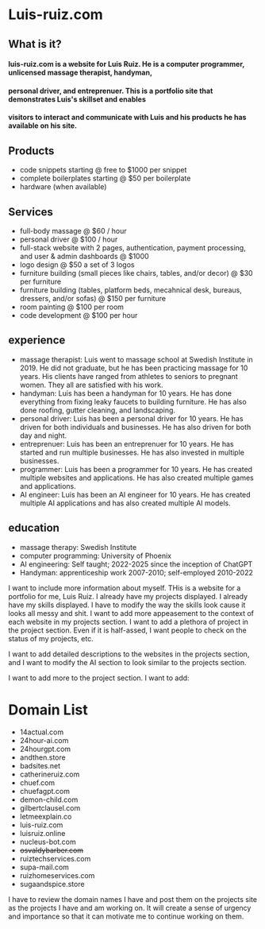 # Luis-ruiz.com
## What is it?
#### luis-ruiz.com is a website for Luis Ruiz. He is a computer programmer, unlicensed massage therapist, handyman, 
#### personal driver, and entreprenuer. This is a portfolio site that demonstrates Luis's skillset and enables 
#### visitors to interact and communicate with Luis and his products he has available on his site. 

## Products
- code snippets starting @ free to $1000 per snippet
- complete boilerplates starting @ $50 per boilerplate
- hardware (when available)


## Services
- full-body massage @ $60 / hour
- personal driver @ $100 / hour
- full-stack website with 2 pages, authentication, payment processing, and user & admin dashboards @ $1000 
- logo design @ $50 a set of 3 logos
- furniture building (small pieces like chairs, tables, and/or decor) @ $30 per furniture 
- furniture building (tables, platform beds, mecahnical desk, bureaus, dressers, and/or sofas) @ $150 per furniture
- room painting @ $100 per room
- code development @ $100 per hour


## experience
- massage therapist: Luis went to massage school at Swedish Institute in 2019. He did not graduate, but he has been practicing massage for 10 years. His clients have ranged from athletes to seniors to pregnant women. They all are satisfied with his work.
- handyman: Luis has been a handyman for 10 years. He has done everything from fixing leaky faucets to building furniture. He has also done roofing, gutter cleaning, and landscaping.
- personal driver: Luis has been a personal driver for 10 years. He has driven for both individuals and businesses. He has also driven for both day and night.
- entreprenuer: Luis has been an entreprenuer for 10 years. He has started and run multiple businesses. He has also invested in multiple businesses.
- programmer: Luis has been a programmer for 10 years. He has created multiple websites and applications. He has also created multiple games and applications.
- AI engineer: Luis has been an AI engineer for 10 years. He has created multiple AI applications and has also created multiple AI models.

## education
- massage therapy: Swedish Institute
- computer programming: University of Phoenix
- AI engineering: Self taught; 2022-2025 since the inception of ChatGPT
- Handyman: apprenticeship work 2007-2010; self-employed 2010-2022

I want to include more information about myself. THis is a website for a portfolio for me, Luis Ruiz. 
I already have my projects displayed. I already have my skills displayed. I have to modify the way the 
skills look cause it looks all messy and shit.
I want to add more appeasement to the context of each website in my projects section. I want to add a 
plethora of project in the project section. Even if it is half-assed, I want people to check on the status of my projects, etc. 

I want to add detailed descriptions to the websites in the projects section, and I want to modify 
the AI section to look similar to the projects section. 

I want to add more to the project section. 
I want to add:
# Domain List

- 14actual.com
- 24hour-ai.com
- 24hourgpt.com
- andthen.store
- badsites.net
- catherineruiz.com
- chuef.com
- chuefagpt.com
- demon-child.com
- gilbertclausel.com
- letmeexplain.co
- luis-ruiz.com
- luisruiz.online
- nucleus-bot.com
- ~~osvaldybarber.com~~ <!-- Strikethrough is created using double tildes (~~) before and after the text -->
- ruiztechservices.com
- supa-mail.com
- ruizhomeservices.com
- sugaandspice.store

I have to review the domain names I have and post them on the projects site as the projects I have and am working on. It will create a sense of 
urgency and importance so that it can motivate me to continue working on them. 
